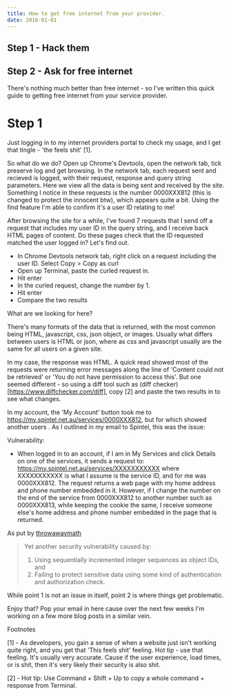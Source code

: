 ```yaml
---
title: How to get free internet from your provider.
date: 2016-01-01
---
```


## Step 1 - Hack them
## Step 2 - Ask for free internet

There's nothing much better than free internet - so I've written this quick guide to getting free internet from your service provider.



# Step 1
Just logging in to my internet providers portal to check my usage, and I get that tingle - 'the feels shit' [1]. 

So what do we do? Open up Chrome's Devtools, open the network tab, tick preserve log and get browsing. In the network tab, each request sent and recieved is logged, with their request, response and query string parameters. Here we view all the data is being sent and received by the site. Something I notice in these requests is the number 0000XXX812 (this is changed to protect the innocent btw), which appears quite a bit. Using the find feature I'm able to confirm it's a user ID relating to me!

After browsing the site for a while, I've found 7 requests that I send off a request that includes my user ID in the query string, and I receive back HTML pages of content. Do these pages check that the ID requested matched the user logged in? Let's find out.

- In Chrome Devtools network tab, right click on a request including the user ID. Select Copy > Copy as curl
- Open up Terminal, paste the curled request in.
- Hit enter
- In the curled request, change the number by 1. 
- Hit enter
- Compare the two results

What are we looking for here? 

There's many formats of the data that is returned, with the most common being HTML, javascript, css, json object, or images. Usually what differs between users is HTML or json, where as css and javascript usually are the same for all users on a given site. 

In my case, the response was HTML. A quick read showed most of the requests were returning error messages along the line of 'Content could not be retrieved' or 'You do not have permission to access this'. But one seemed different - so using a diff tool such as (diff checker)[https://www.diffchecker.com/diff], copy [2] and paste the two results in to see what changes.

In my account, the 'My Account' button took me to https://my.spintel.net.au/services/0000XXX812, but for which showed another users . As I outlined in my email to Spintel, this was the issue:

Vulnerability:
- When logged in to an account, if I am in My Services and click Details on one of the services, it sends a request to: https://my.spintel.net.au/services/XXXXXXXXXXX where XXXXXXXXXXX is what I assume is the service ID, and for me was 0000XXX812. The request returns a web page with my home address and phone number embedded in it. However, if I change the number on the end of the service from 0000XXX812 to another number such as 0000XXX813, while keeping the cookie the same, I receive someone else's home address and phone number embedded in the page that is returned.


As put by [throwawaymath](https://news.ycombinator.com/item?id=20005674)

> Yet another security vulnerability caused by:
> 1. Using sequentially incremented integer sequences as object IDs, and
> 2. Failing to protect sensitive data using some kind of authentication and authorization check.

While point 1 is not an issue in itself, point 2 is where things get problematic.



Enjoy that? Pop your email in here cause over the next few weeks I'm working on a few more blog posts in a similar vein.



Footnotes

[1] - As developers, you gain a sense of when a website just isn't working quite right, and you get that 'This feels shit' feeling. Hot tip - use that feeling. It's usually very accurate. Cause if the user experience, load times, or is shit, then it's very likely their security is also shit. 

[2] - Hot tip: Use Command + Shift + Up to copy a whole command + response from Terminal.